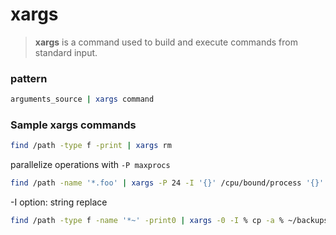 # xargs

> **xargs** is a command used to build and execute commands from standard input.

### pattern

```bash
arguments_source | xargs command
```

### Sample xargs commands

```bash
find /path -type f -print | xargs rm
```

parallelize operations with `-P maxprocs`

```bash
find /path -name '*.foo' | xargs -P 24 -I '{}' /cpu/bound/process '{}' -o '{}'.out

```

-I option: string replace

```bash
find /path -type f -name '*~' -print0 | xargs -0 -I % cp -a % ~/backups
```
